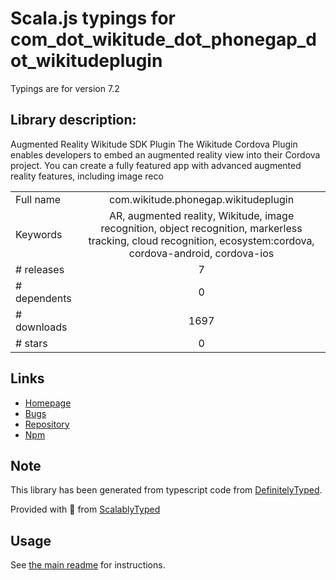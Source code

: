 
# Scala.js typings for com_dot_wikitude_dot_phonegap_dot_wikitudeplugin

Typings are for version 7.2

## Library description:
Augmented Reality Wikitude SDK Plugin 
        The Wikitude Cordova Plugin enables developers to embed an augmented reality view into their Cordova project. You can create a fully featured app with advanced augmented reality features, including image reco

|                    |                 |
| ------------------ | :-------------: |
| Full name          | com.wikitude.phonegap.wikitudeplugin |
| Keywords           | AR, augmented reality, Wikitude, image recognition, object recognition, markerless tracking, cloud recognition, ecosystem:cordova, cordova-android, cordova-ios |
| # releases         | 7 |
| # dependents       | 0 |
| # downloads        | 1697 |
| # stars            | 0 |

## Links
- [Homepage](https://github.com/Wikitude/wikitude-phonegap#readme)
- [Bugs](https://github.com/Wikitude/wikitude-phonegap/issues)
- [Repository](https://github.com/Wikitude/wikitude-phonegap)
- [Npm](https://www.npmjs.com/package/com.wikitude.phonegap.wikitudeplugin)
    


## Note
This library has been generated from typescript code from [DefinitelyTyped](https://definitelytyped.org).

Provided with :purple_heart: from [ScalablyTyped](https://github.com/oyvindberg/ScalablyTyped)

## Usage
See [the main readme](../../readme.md) for instructions.


